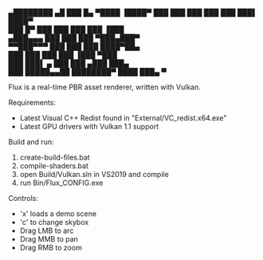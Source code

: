 

   ▄████████  ▄█       ███    █▄  ▀████    ▐████▀ 
  ███    ███ ███       ███    ███   ███▌   ████▀  
  ███    █▀  ███       ███    ███    ███  ▐███    
 ▄███▄▄▄     ███       ███    ███    ▀███▄███▀    
▀▀███▀▀▀     ███       ███    ███    ████▀██▄     
  ███        ███       ███    ███   ▐███  ▀███    
  ███        ███▌    ▄ ███    ███  ▄███     ███▄  
  ███        █████▄▄██ ████████▀  ████       ███▄ 
             ▀                                    

Flux is a real-time PBR asset renderer, written with Vulkan.


Requirements:
- Latest Visual C++ Redist found in "External/VC_redist.x64.exe"
- Latest GPU drivers with Vulkan 1.1 support

Build and run:
1. create-build-files.bat
2. compile-shaders.bat
3. open Build/Vulkan.sln in VS2019 and compile
4. run Bin/Flux_CONFIG.exe

Controls:
- 'x' loads a demo scene
- 'c' to change skybox
- Drag LMB to arc
- Drag MMB to pan
- Drag RMB to zoom
